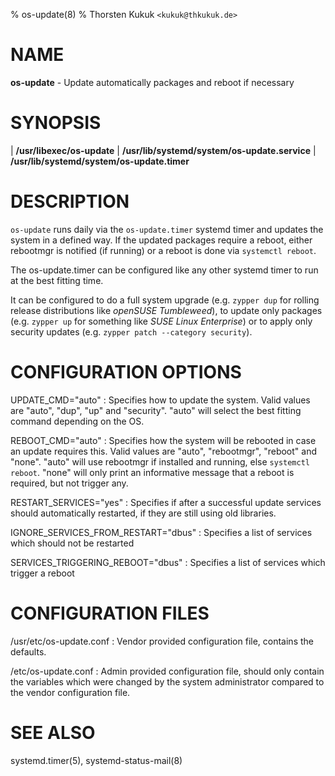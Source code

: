 % os-update(8)
% Thorsten Kukuk `<kukuk@thkukuk.de>`

# NAME

**os-update** - Update automatically packages and reboot if necessary

# SYNOPSIS

| **/usr/libexec/os-update**
| **/usr/lib/systemd/system/os-update.service**
| **/usr/lib/systemd/system/os-update.timer**

# DESCRIPTION

`os-update` runs daily via the `os-update.timer` systemd timer and updates the
system in a defined way. If the updated packages require a reboot, either
rebootmgr is notified (if running) or a reboot is done via `systemctl reboot`.

The os-update.timer can be configured like any other systemd timer to run at
the best fitting time.

It can be configured to do a full system upgrade (e.g. `zypper dup` for
rolling release distributions like *openSUSE Tumbleweed*),
to update only packages (e.g. `zypper up` for something like
*SUSE Linux Enterprise*) or to apply only security updates
(e.g. `zypper patch --category security`).

# CONFIGURATION OPTIONS

UPDATE_CMD="auto"
: Specifies how to update the system. Valid values are "auto", "dup", "up" and
"security". "auto" will select the best fitting command depending on the OS.

REBOOT_CMD="auto"
: Specifies how the system will be rebooted in case an update requires
this. Valid values are "auto", "rebootmgr", "reboot" and "none". "auto" will
use rebootmgr if installed and running, else `systemctl reboot`. "none" will
only print an informative message that a reboot is required, but not trigger
any.

RESTART_SERVICES="yes"
: Specifies if after a successful update services should automatically
restarted, if they are still using old libraries.

IGNORE_SERVICES_FROM_RESTART="dbus"
: Specifies a list of services which should not be restarted

SERVICES_TRIGGERING_REBOOT="dbus"
: Specifies a list of services which trigger a reboot

# CONFIGURATION FILES

/usr/etc/os-update.conf
:  Vendor provided configuration file, contains the defaults.

/etc/os-update.conf
:  Admin provided configuration file, should only contain the variables which
were changed by the system administrator compared to the vendor configuration
file.

# SEE ALSO
systemd.timer(5), systemd-status-mail(8)
